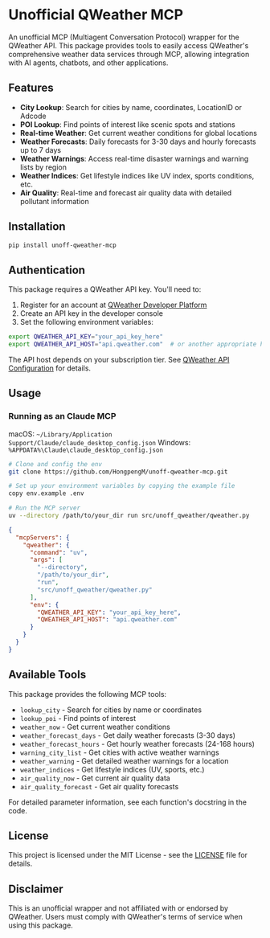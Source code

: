 # Unofficial QWeather MCP

An unofficial MCP (Multiagent Conversation Protocol) wrapper for the QWeather API. This package provides tools to easily access QWeather's comprehensive weather data services through MCP, allowing integration with AI agents, chatbots, and other applications.

## Features

- **City Lookup**: Search for cities by name, coordinates, LocationID or Adcode
- **POI Lookup**: Find points of interest like scenic spots and stations
- **Real-time Weather**: Get current weather conditions for global locations
- **Weather Forecasts**: Daily forecasts for 3-30 days and hourly forecasts up to 7 days
- **Weather Warnings**: Access real-time disaster warnings and warning lists by region
- **Weather Indices**: Get lifestyle indices like UV index, sports conditions, etc.
- **Air Quality**: Real-time and forecast air quality data with detailed pollutant information

## Installation

```bash
pip install unoff-qweather-mcp
```

## Authentication

This package requires a QWeather API key. You'll need to:

1. Register for an account at [QWeather Developer Platform](https://dev.qweather.com/)
2. Create an API key in the developer console
3. Set the following environment variables:

```bash
export QWEATHER_API_KEY="your_api_key_here"
export QWEATHER_API_HOST="api.qweather.com"  # or another appropriate host based on your subscription
```

The API host depends on your subscription tier. See [QWeather API Configuration](https://dev.qweather.com/docs/configuration/api-config/#api-host) for details.

## Usage


### Running as an Claude MCP


macOS: `~/Library/Application Support/Claude/claude_desktop_config.json`
Windows: `%APPDATA%\Claude\claude_desktop_config.json`



```bash
# Clone and config the env
git clone https://github.com/HongpengM/unoff-qweather-mcp.git

# Set up your environment variables by copying the example file
copy env.example .env

# Run the MCP server
uv --directory /path/to/your_dir run src/unoff_qweather/qweather.py
```

```json
{
  "mcpServers": {
    "qweather": {
      "command": "uv",
      "args": [
        "--directory",
        "/path/to/your_dir",
        "run",
        "src/unoff_qweather/qweather.py"
      ],
      "env": {
        "QWEATHER_API_KEY": "your_api_key_here",
        "QWEATHER_API_HOST": "api.qweather.com" 
      }
    }
  }
}
```

## Available Tools

This package provides the following MCP tools:

- `lookup_city` - Search for cities by name or coordinates
- `lookup_poi` - Find points of interest
- `weather_now` - Get current weather conditions
- `weather_forecast_days` - Get daily weather forecasts (3-30 days)
- `weather_forecast_hours` - Get hourly weather forecasts (24-168 hours)
- `warning_city_list` - Get cities with active weather warnings
- `weather_warning` - Get detailed weather warnings for a location
- `weather_indices` - Get lifestyle indices (UV, sports, etc.)
- `air_quality_now` - Get current air quality data
- `air_quality_forecast` - Get air quality forecasts

For detailed parameter information, see each function's docstring in the code.


## License

This project is licensed under the MIT License - see the [LICENSE](LICENSE) file for details.

## Disclaimer

This is an unofficial wrapper and not affiliated with or endorsed by QWeather. Users must comply with QWeather's terms of service when using this package.
